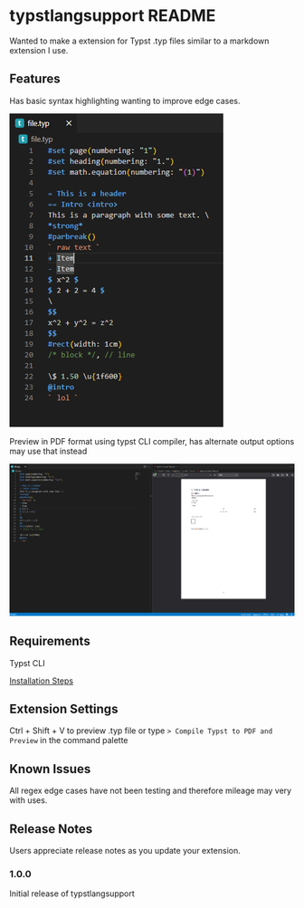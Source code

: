 # typstlangsupport README

Wanted to make a extension for Typst .typ files similar to a markdown extension I use.

## Features

Has basic syntax highlighting wanting to improve edge cases.

![Syntax Highlighting](./imgs/highlight.png)

Preview in PDF format using typst CLI compiler, has alternate output options may use that instead

![Preview](./imgs/preview.png)

## Requirements

Typst CLI

[Installation Steps](https://github.com/typst/typst#installation)

## Extension Settings

Ctrl + Shift + V to preview .typ file
or
type `> Compile Typst to PDF and Preview` in the command palette

## Known Issues

All regex edge cases have not been testing and therefore mileage may very with uses.

## Release Notes

Users appreciate release notes as you update your extension.

### 1.0.0

Initial release of typstlangsupport
